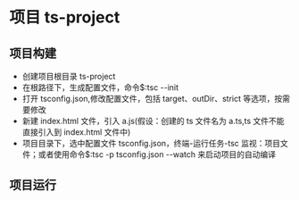# 项目 ts-project

## 项目构建

-   创建项目根目录 ts-project
-   在根路径下，生成配置文件，命令$:tsc --init
-   打开 tsconfig.json,修改配置文件，包括 target、outDir、strict 等选项，按需要修改
-   新建 index.html 文件，引入 a.js(假设：创建的 ts 文件名为 a.ts,ts 文件不能直接引入到 index.html 文件中)
-   项目目录下，选中配置文件 tsconfig.json，终端-运行任务-tsc 监视：项目文件；或者使用命令$:tsc -p tsconfig.json --watch 来启动项目的自动编译
## 项目运行

